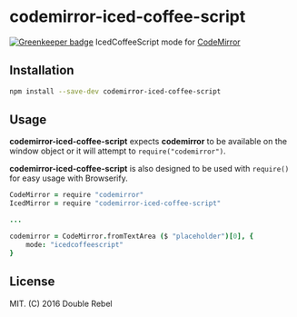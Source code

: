 # codemirror-iced-coffee-script

[![Greenkeeper badge](https://badges.greenkeeper.io/nextorigin/codemirror-iced-coffee-script.svg)](https://greenkeeper.io/)
IcedCoffeeScript mode for [CodeMirror](http://codemirror.net)

## Installation
```sh
npm install --save-dev codemirror-iced-coffee-script
```

## Usage
**codemirror-iced-coffee-script** expects **codemirror** to be available on the window object or it will attempt to `require("codemirror")`.

**codemirror-iced-coffee-script** is also designed to be used with `require()` for easy usage with Browserify.
```coffee
CodeMirror = require "codemirror"
IcedMirror = require "codemirror-iced-coffee-script"

...

codemirror = CodeMirror.fromTextArea ($ "placeholder")[0], {
    mode: "icedcoffeescript"
}
```

## License
MIT.  (C) 2016 Double Rebel
